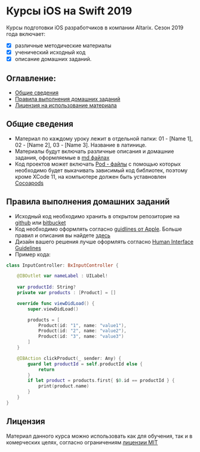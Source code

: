 # Курсы iOS на Swift 2019

Курсы подготовки iOS разработчиков в компании Altarix. Сезон 2019 года включает:
- [x] различные методические материалы
- [x] ученический исходный код
- [x] описание домашних заданий.

## Оглавление:

* [Общие сведения](README.md#common)
* [Правила выполнения домашних заданий](README.md#codeStyle)
* [Лицензия на использование материала](README.md#license)


## <a name="common"></a>Общие сведения

* Материал по каждому уроку лежит в отдельной папки: 01 - [Name 1], 02 - [Name 2], 03 - [Name 3]. Название в латинице.
* Материалы будут включать различные описания и домашние задания, оформляемые в [md файлах](https://github.com/adam-p/markdown-here/wiki/Markdown-Cheatsheet)
* Код проектов может включать [Pod - файлы](https://guides.cocoapods.org/using/the-podfile.html) с помощью которых необходимо будет выкачивать зависимый код библиотек, поэтому кроме XCode 11, на компьютере должен быть уставновлен [Cocoapods](https://cocoapods.org/)

## <a name="codeStyle"></a>Правила выполнения домашних заданий

* Исходный код необходимо хранить в открытом репозиторие на [github](https://github.com) или [bitbucket](https://bitbucket.org/)
* Код необходимо оформлять согласно [guidlines от Apple](https://swift.org/documentation/api-design-guidelines/#fundamentals). Больше правил и описания вы найдете [здесь](https://google.github.io/swift/)
* Дизайн вашего решения лучше оформлять согласно [Human Interface Guidelines](https://developer.apple.com/design/human-interface-guidelines/)
* Пример кода:
```swift
class InputController: BxInputController {

    @IBOutlet var nameLabel : UILabel!
    
    var productId: String?
    private var products : [Product] = []

    override func viewDidLoad() {
        super.viewDidLoad()

        products = [
            Product(id: "1", name: "value1"),
            Product(id: "2", name: "value2"),
            Product(id: "3", name: "value3")
        ]
    }

    @IBAction clickProduct(_ sender: Any) {
        guard let productId = self.productId else {
            return
        }
        if let product = products.first{ $0.id == productId } {
            print(product.name)
        }
    }
}

```

## <a name="license"></a>Лицензия

Материал данного курса можно использовать как для обучения, так и в комерческих целях, согласно ограничениям [лицензии MIT](LICENSE)
